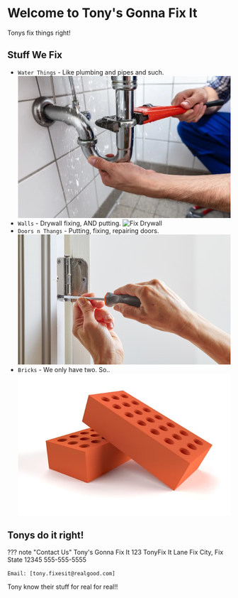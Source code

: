 # Welcome to Tony's Gonna Fix It

Tonys fix things right!

## Stuff We Fix

* `Water Things` - Like plumbing and pipes and such.
        ![Plumbing](images/plumbing.png)
* `Walls` - Drywall fixing, AND putting.
        ![Fix Drywall](images/drywall.png)
* `Doors n Thangs` - Putting, fixing, repairing doors.
        ![Doors](images/doors.png)
* `Bricks` - We only have two. So..
        ![Bricks](images/bricks.png)

## Tonys do it right!

??? note "Contact Us"
    Tony's Gonna Fix It
    123 TonyFix It Lane
    Fix City, Fix State
    12345
    555-555-5555

    Email: [tony.fixesit@realgood.com]

Tony know their stuff for real for real!!
